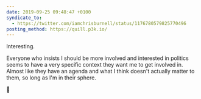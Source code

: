 ```yaml
---
date: 2019-09-25 09:48:47 +0100
syndicate_to:
  - https://twitter.com/iamchrisburnell/status/1176780579825770496
posting_method: https://quill.p3k.io/
---
```


Interesting.

Everyone who insists I should be more involved and interested in politics seems to have a very specific context they want me to get involved in. Almost like they have an agenda and what I think doesn't actually matter to them, so long as I'm in their sphere.

🙉

